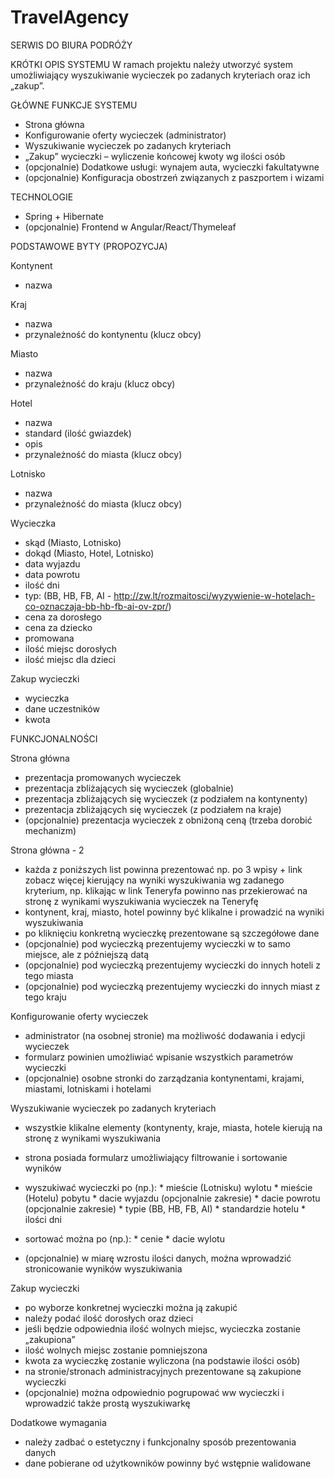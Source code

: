 # TravelAgency

SERWIS DO BIURA PODRÓŻY

KRÓTKI OPIS SYSTEMU
W ramach projektu należy utworzyć system umożliwiający wyszukiwanie wycieczek po zadanych kryteriach oraz ich „zakup”.

GŁÓWNE FUNKCJE SYSTEMU
* Strona główna
* Konfigurowanie oferty wycieczek (administrator)
* Wyszukiwanie wycieczek po zadanych kryteriach
* „Zakup” wycieczki – wyliczenie końcowej kwoty wg ilości osób
* (opcjonalnie) Dodatkowe usługi: wynajem auta, wycieczki fakultatywne
* (opcjonalnie) Konfiguracja obostrzeń związanych z paszportem i wizami

TECHNOLOGIE
* Spring + Hibernate
* (opcjonalnie) Frontend w Angular/React/Thymeleaf

PODSTAWOWE BYTY (PROPOZYCJA)

Kontynent
* nazwa

Kraj
* nazwa
* przynależność do kontynentu (klucz obcy)

Miasto
* nazwa
* przynależność do kraju (klucz obcy)

Hotel
* nazwa
* standard (ilość gwiazdek)
* opis
* przynależność do miasta (klucz obcy)

Lotnisko
* nazwa
* przynależność do miasta (klucz obcy)

Wycieczka
* skąd (Miasto, Lotnisko)
* dokąd (Miasto, Hotel, Lotnisko)
* data wyjazdu
* data powrotu
* ilość dni
* typ: (BB, HB, FB, AI - http://zw.lt/rozmaitosci/wyzywienie-w-hotelach-co-oznaczaja-bb-hb-fb-ai-ov-zpr/)
* cena za dorosłego
* cena za dziecko
* promowana
* ilość miejsc dorosłych
* ilość miejsc dla dzieci

Zakup wycieczki
* wycieczka
* dane uczestników
* kwota

FUNKCJONALNOŚCI

Strona główna
* prezentacja promowanych wycieczek
* prezentacja zbliżających się wycieczek (globalnie)
* prezentacja zbliżających się wycieczek (z podziałem na kontynenty)
* prezentacja zbliżających się wycieczek (z podziałem na kraje)
* (opcjonalnie) prezentacja wycieczek z obniżoną ceną (trzeba dorobić mechanizm)

Strona główna - 2
* każda z poniższych list powinna prezentować np. po 3 wpisy + link zobacz więcej kierujący na wyniki wyszukiwania wg zadanego kryterium, np. klikając w link Teneryfa powinno nas przekierować na stronę z wynikami wyszukiwania wycieczek na Teneryfę
* kontynent, kraj, miasto, hotel powinny być klikalne i prowadzić na wyniki wyszukiwania
* po kliknięciu konkretną wycieczkę prezentowane są szczegółowe dane
* (opcjonalnie) pod wycieczką prezentujemy wycieczki w to samo miejsce, ale z późniejszą datą
* (opcjonalnie) pod wycieczką prezentujemy wycieczki do innych hoteli z tego miasta
* (opcjonalnie) pod wycieczką prezentujemy wycieczki do innych miast z tego kraju

Konfigurowanie oferty wycieczek
* administrator (na osobnej stronie) ma możliwość dodawania i edycji wycieczek
* formularz powinien umożliwiać wpisanie wszystkich parametrów wycieczki
* (opcjonalnie) osobne stronki do zarządzania kontynentami, krajami, miastami, lotniskami i hotelami

Wyszukiwanie wycieczek po zadanych kryteriach
* wszystkie klikalne elementy (kontynenty, kraje, miasta, hotele kierują na stronę z wynikami wyszukiwania
*  strona posiada formularz umożliwiający filtrowanie i sortowanie wyników
*  wyszukiwać wycieczki po (np.):
        * mieście (Lotnisku) wylotu
        * mieście (Hotelu) pobytu
        * dacie wyjazdu (opcjonalnie zakresie)
        * dacie powrotu (opcjonalnie zakresie)
        * typie (BB, HB, FB, AI)
        * standardzie hotelu
        * ilości dni
        
* sortować można po (np.):
        * cenie
        * dacie wylotu
        
* (opcjonalnie) w miarę wzrostu ilości danych, można wprowadzić stronicowanie wyników wyszukiwania

Zakup wycieczki
* po wyborze konkretnej wycieczki można ją zakupić
* należy podać ilość dorosłych oraz dzieci
* jeśli będzie odpowiednia ilość wolnych miejsc, wycieczka zostanie „zakupiona”
* ilość wolnych miejsc zostanie pomniejszona
* kwota za wycieczkę zostanie wyliczona (na podstawie ilości osób)
* na stronie/stronach administracyjnych prezentowane są zakupione wycieczki
* (opcjonalnie) można odpowiednio pogrupować ww wycieczki i wprowadzić także prostą wyszukiwarkę

Dodatkowe wymagania
* należy zadbać o estetyczny i funkcjonalny sposób prezentowania danych
* dane pobierane od użytkowników powinny być wstępnie walidowane
